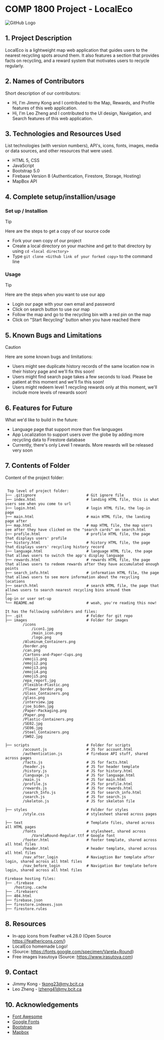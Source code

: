 # COMP 1800 Project - LocalEco
![GitHub Logo](https://github.com/leozheng0901/1800_202330_BBY06/blob/main/images/icons/logo.png)

## 1. Project Description
LocalEco is a lightweight map web application that guides users to the nearest recycling spots around them. It also features a section that provides facts on recycling, and a reward system that motivates users to recycle regularly.

## 2. Names of Contributors
Short description of our contributors:

* Hi, I'm Jimmy Kong and I contributed to the Map, Rewards, and Profile features of this web application.
* Hi, I'm Leo Zheng and I contributed to the UI design, Navigation, and Search features of this web application.
	
## 3. Technologies and Resources Used
List technologies (with version numbers), API's, icons, fonts, images, media or data sources, and other resources that were used.
* HTML 5, CSS
* JavaScript
* Bootstrap 5.0
* Firebase Version 8 (Authentication, Firestore, Storage, Hosting)
* MapBox API

## 4. Complete setup/installion/usage

### Set up / Installion
> [!TIP]
> Here are the steps to get a copy of our source code
* Fork your own copy of our project
* Create a local directory on your machine and get to that directory by using `cd <local directory>`
* Type `git clone <Github link of your forked copy>` to the command line

### Usage
> [!TIP]
> Here are the steps when you want to use our app
* Login our page with your own email and password
* Click on search button to use our map
* Follow the map and go to the recycling bin with a red pin on the map
* Click on "Start Recycling" button when you have reached there

## 5. Known Bugs and Limitations
> [!CAUTION]
> Here are some known bugs and limitations:
- Users might see duplicate history records of the same location now in their history page and we'll fix this soon!
- Users might find search page takes a few seconds to load. Please be patient at this moment and we'll fix this soon!
- Users might redeem level 1 recycling rewards only at this moment, we'll include more levels of rewards soon!

## 6. Features for Future
What we'd like to build in the future:
* Language page that support more than five languages
* App Localization to support users over the globe by adding more recycling data to Firestore database
* Currently, there's only Level 1 rewards. More rewards will be released very soon
	
## 7. Contents of Folder
Content of the project folder:

```

 Top level of project folder: 
├── .gitignore                       # Git ignore file
├── index.html                       # landing HTML file, this is what users see when you come to url
├── login.html                       # login HTML file, the log-in page
├── main.html                        # main HTML file, the landing page after 
├── map.html                         # map HTML file, the map users see after they have clicked on the "search cards" on search.html 
├── profile.html                     # profile HTML file, the page that displays users' profile
├── history.html                     # history HTML file, the page that displays users' recycling history record
├── language.html                    # language HTML file, the page that allows users to switch the app's display language
├── rewards.html                     # rewards HTML file, the page that allows users to redeem rewards after they have accumulated enough points
├── search_info.html                 # information HTML file, the page that allows users to see more information about the recycling locations
├── search.html                      # search HTML file, the page that allows users to search nearest recycling bins around them
├──
log-in or user set-up
└── README.md                        # woah, you're reading this now!

It has the following subfolders and files:
├── .git                             # Folder for git repo
├── images                           # Folder for images
        /icons
            /icon1.jpg
            /main_icon.png
            /logo.png
        /Aluminum_Containers.png
        /border.png
        /can.png
        /Cartons-and-Paper-Cups.png
        /emoji1.png
        /emoji2.png
        /emoji3.png
        /emoji4.png
        /emoji5.png
        /epa_report.jpg
        /Flexible-Plastic.png
        /flower_border.png
        /Glass_Containers.png
        /glass.png
        /interview.jpg
        /joe_biden.jpg
        /Paper-Packaging.png
        /Paper.png
        /Plastic-Containers.png
        /SE02.jpg
        /SE06.jpg
        /Steel_Containers.png
        /SW02.jpg
        
├── scripts                          # Folder for scripts
        /account.js                  # JS for account.html
        /authentication.js           # firebase API stuff, shared across pages
        /facts.js                    # JS for facts.html
        /header.js                   # JS for header template
        /history.js                  # JS for history.html
        /language.js                 # JS for language.html
        /main.js                     # JS for main.html
        /profile.js                  # JS for profile.html
        /rewards.js                  # JS for rewards.html
        /search_Info.js              # JS for search_info.html
        /search.js                   # JS for search.js
        /skeleton.js                 # JS for skeleton file

├── styles                           # Folder for styles
        /style.css                   # stylesheet shared across pages

├── text                             # Template files, shared across all HTML pages
        /fonts                       # stylesheet, shared across
            /VarelaRound-Regular.ttf # Google font
        /footer.html                 # footer template, shared across all html files
        /header.html                 # header template, shared across all html files
        /nav_after_login             # Naviagtion Bar template after login, shared across all html files
        /nav_before_login            # Navigation Bar template before login, shared across all html files

Firebase hosting files: 
├── .firebase
	/hosting..cache
├── .firebaserc
├── 404.html
├── firebase.json
├── firestore.indexes.json
├── firestore.rules

```

## 8. Resources
- In-app icons from Feather v4.28.0 (Open Source https://feathericons.com/)
- LocalEco homemade Logo!
- (Source: https://fonts.google.com/specimen/Varela+Round)
- Free images Irasutoya (Source: https://www.irasutoya.com)

## 9. Contact 
* Jimmy Kong - tkong23@my.bcit.ca
* Leo Zheng - lzheng41@my.bcit.ca

## 10. Acknowledgements 
* <a href="https://fontawesome.com/">Font Awesome</a>
* <a href="https://fonts.google.com/">Google Fonts</a>
* <a href="https://getbootstrap.com/">Bootstrap</a>
* <a href="https://www.mapbox.com">Mapbox</a>




